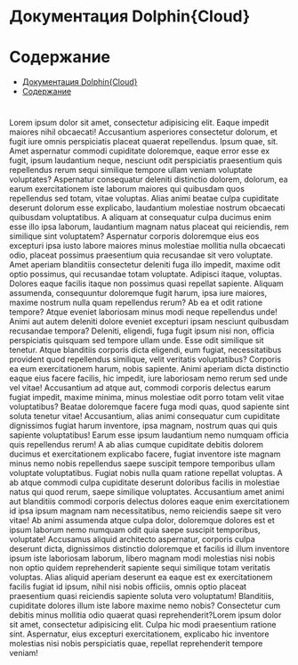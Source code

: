 Документация Dolphin{Cloud}
===========================

# Содержание

- [Документация Dolphin{Cloud}](#документация-dolphin{cloud})
- [Содержание](#cодержание)

# 
Lorem ipsum dolor sit amet, consectetur adipisicing elit. Eaque impedit maiores nihil obcaecati! Accusantium asperiores consectetur dolorum, et fugit iure omnis perspiciatis placeat quaerat repellendus. Ipsum quae, sit. Amet aspernatur commodi cupiditate doloremque, eaque error esse ex fugit, ipsum laudantium neque, nesciunt odit perspiciatis praesentium quis repellendus rerum sequi similique tempore ullam veniam voluptate voluptates? Aspernatur consequatur deleniti distinctio dolorem, dolorum, ea earum exercitationem iste laborum maiores qui quibusdam quos repellendus sed totam, vitae voluptas. Alias animi beatae culpa cupiditate deserunt dolorum esse explicabo, laudantium molestiae nostrum obcaecati quibusdam voluptatibus. A aliquam at consequatur culpa ducimus enim esse illo ipsa laborum, laudantium magnam natus placeat qui reiciendis, rem similique sint voluptatem? Aspernatur corporis doloremque eius eos excepturi ipsa iusto labore maiores minus molestiae mollitia nulla obcaecati odio, placeat possimus praesentium quia recusandae sit vero voluptate. Amet aperiam blanditiis consectetur deleniti fuga illo impedit, maxime odit optio possimus, qui recusandae totam voluptate. Adipisci itaque, voluptas. Dolores eaque facilis itaque non possimus quasi repellat sapiente. Aliquam assumenda, consequuntur doloremque fugit harum, ipsa iure maiores, maxime nostrum nulla quam repellendus rerum? Ab ea et odit ratione tempore? Atque eveniet laboriosam minus modi neque repellendus unde! Animi aut autem deleniti dolore eveniet excepturi ipsam nesciunt quibusdam recusandae tempora? Deleniti, eligendi, fuga fugit ipsum nisi non, officia perspiciatis quisquam sed tempore ullam unde. Esse odit similique sit tenetur. Atque blanditiis corporis dicta eligendi, eum fugiat, necessitatibus provident quod repellendus similique, velit veritatis voluptatibus? Corporis ea eum exercitationem harum, nobis sapiente. Animi aperiam dicta distinctio eaque eius facere facilis, hic impedit, iure laboriosam nemo rerum sed unde vel vitae! Accusantium ad atque aut, commodi corporis delectus earum fugiat impedit, maxime minima, minus molestiae odit porro totam velit vitae voluptatibus? Beatae doloremque facere fuga modi quas, quod sapiente sint soluta tenetur vitae! Accusantium, alias animi consequatur cum cupiditate dignissimos fugiat harum inventore, ipsa magnam, nostrum quas qui quis sapiente voluptatibus! Earum esse ipsum laudantium nemo numquam officia quis repellendus rerum! A ab alias cumque cupiditate debitis dolorem ducimus et exercitationem explicabo facere, fugiat inventore iste magnam minus nemo nobis repellendus saepe suscipit tempore temporibus ullam voluptate voluptatibus. Fugiat nobis nulla quam ratione repellat voluptas. A ab atque commodi culpa cupiditate deserunt doloribus facilis in molestiae natus qui quod rerum, saepe similique voluptates. Accusantium amet animi aut blanditiis commodi corporis delectus dolores eaque enim exercitationem id ipsa ipsum magnam nam necessitatibus, nemo reiciendis saepe sit vero vitae! Ab animi assumenda atque culpa dolor, doloremque dolores est et ipsum laborum nemo numquam odit quia saepe suscipit temporibus, voluptate! Accusamus aliquid architecto aspernatur, corporis culpa deserunt dicta, dignissimos distinctio doloremque et facilis id illum inventore ipsum iste laboriosam laborum, libero magnam modi molestias nisi nobis non optio quidem reprehenderit sapiente sequi similique totam veritatis voluptas. Alias aliquid aperiam deserunt ea eaque est ex exercitationem facilis fugiat id ipsum, nihil nisi nobis officiis, omnis optio placeat praesentium quasi reiciendis sapiente soluta vero voluptatum! Blanditiis, cupiditate dolores illum iste labore maxime nemo nobis? Consectetur cum debitis minus mollitia odio quaerat quasi reprehenderit?Lorem ipsum dolor sit amet, consectetur adipisicing elit. Culpa hic modi praesentium ratione sint. Aspernatur, eius excepturi exercitationem, explicabo hic inventore molestias nisi nobis perspiciatis quae, repellat reprehenderit tempore veniam!